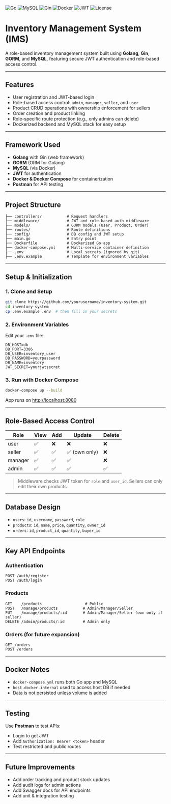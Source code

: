 ![Go](https://img.shields.io/badge/Go-1.21-blue?logo=go)
![MySQL](https://img.shields.io/badge/MySQL-8.0-blue?logo=mysql)
![Gin](https://img.shields.io/badge/Gin_Framework-RESTful-lightgrey?logo=go)
![Docker](https://img.shields.io/badge/Docker-Containerized-blue?logo=docker)
![JWT](https://img.shields.io/badge/JWT-Secure%20Auth-orange?logo=jsonwebtokens)
![License](https://img.shields.io/badge/License-MIT-green)

# Inventory Management System (IMS)

A role-based inventory management system built using **Golang**, **Gin**, **GORM**, and **MySQL**, featuring secure JWT authentication and role-based access control.

---

## Features

* User registration and JWT-based login
* Role-based access control: `admin`, `manager`, `seller`, and `user`
* Product CRUD operations with ownership enforcement for sellers
* Order creation and product linking
* Role-specific route protection (e.g., only admins can delete)
* Dockerized backend and MySQL stack for easy setup

---

## Framework Used

* **Golang** with Gin (web framework)
* **GORM** (ORM for Golang)
* **MySQL** (via Docker)
* **JWT** for authentication
* **Docker & Docker Compose** for containerization
* **Postman** for API testing

---

## Project Structure

```
├── controllers/           # Request handlers
├── middleware/            # JWT and role-based auth middleware
├── models/                # GORM models (User, Product, Order)
├── routes/                # Route definitions
├── config/                # DB config and JWT setup
├── main.go                # Entry point
├── Dockerfile             # Dockerized Go app
├── docker-compose.yml     # Multi-service container definition
├── .env                   # Local secrets (ignored by git)
├── .env.example           # Template for environment variables
```

---

## Setup & Initialization

### 1. Clone and Setup

```bash
git clone https://github.com/yourusername/inventory-system.git
cd inventory-system
cp .env.example .env  # then fill in your secrets
```

### 2. Environment Variables

Edit your `.env` file:

```
DB_HOST=db
DB_PORT=3306
DB_USER=inventory_user
DB_PASSWORD=yourpassword
DB_NAME=inventory
JWT_SECRET=yourjwtsecret
```

### 3. Run with Docker Compose

```bash
docker-compose up --build
```

App runs on [http://localhost:8080](http://localhost:8080)

---

## Role-Based Access Control

| Role    | View | Add | Update       | Delete |
| ------- | ---- | --- | ------------ | ------ |
| user    | ✅    | ❌   | ❌            | ❌      |
| seller  | ✅    | ✅   | ✅ (own only) | ❌      |
| manager | ✅    | ✅   | ✅            | ❌      |
| admin   | ✅    | ✅   | ✅            | ✅      |

> Middleware checks JWT token for `role` and `user_id`. Sellers can only edit their own products.

---

## Database Design

* `users`: `id`, `username`, `password`, `role`
* `products`: `id`, `name`, `price`, `quantity`, `owner_id`
* `orders`: `id`, `product_id`, `quantity`, `buyer_id`

---

## Key API Endpoints

### Authentication

```
POST /auth/register
POST /auth/login
```

### Products

```
GET    /products                   # Public
POST   /manage/products           # Admin/Manager/Seller
PUT    /manage/products/:id       # Admin/Manager/Seller (own only if seller)
DELETE /admin/products/:id        # Admin only
```

### Orders (for future expansion)

```
GET /orders
POST /orders
```

---

## Docker Notes

* `docker-compose.yml` runs both Go app and MySQL
* `host.docker.internal` used to access host DB if needed
* Data is not persisted unless volume is added

---

## Testing

Use **Postman** to test APIs:

* Login to get JWT
* Add `Authorization: Bearer <token>` header
* Test restricted and public routes

---

## Future Improvements

* Add order tracking and product stock updates
* Add audit logs for admin actions
* Add Swagger docs for API endpoints
* Add unit & integration testing
